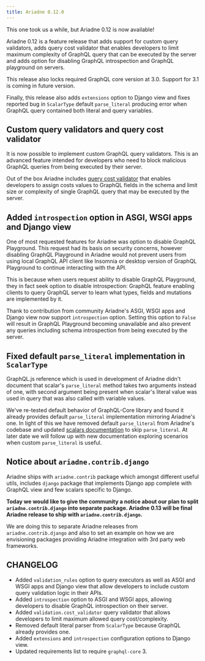 ```yaml
---
title: Ariadne 0.12.0
---
```


This one took us a while, but Ariadne 0.12 is now available!

Ariadne 0.12 is a feature release that adds support for custom query validators, adds query cost validator that enables developers to limit maximum complexity of GraphQL query that can be executed by the server and adds option for disabling GraphQL introspection and GraphQL playground on servers.

This release also locks required GraphQL core version at 3.0. Support for 3.1 is coming in future version.

Finally, this release also adds `extensions` option to Django view and fixes reported bug in `ScalarType` default `parse_literal` producing error when GraphQL query contained both literal and query variables.

<!--truncate-->


## Custom query validators and query cost validator

It is now possible to implement custom GraphQL query validators. This is an advanced feature intended for developers who need to block malicious GraphQL queries from being executed by their server.

Out of the box Ariadne includes [query cost validator](/docs/query-validators) that enables developers to assign costs values to GraphQL fields in the schema and limit size or complexity of single GraphQL query that may be executed by the server.


## Added `introspection` option in ASGI, WSGI apps and Django view

One of most requested features for Ariadne was option to disable GraphQL Playground. This request had its basis on security concerns, however disabling GraphQL Playground in Ariadne would not prevent users from using local GraphQL API client like Insomnia or desktop version of GraphQL Playground to continue interacting with the API.

This is because when users request ability to disable GraphQL Playground, they in fact seek option to disable introspection: GraphQL feature enabling clients to query GraphQL server to learn what types, fields and mutations are implemented by it.

Thank to contribution from community Ariadne's ASGI, WSGI apps and Django view now support `introspection` option. Setting this option to `False` will result in GraphQL Playground becoming unavailable and also prevent any queries including schema introspection from being executed by the server.


## Fixed default `parse_literal` implementation in `ScalarType`

GraphQL.js reference which is used in development of Ariadne didn't document that scalar's `parse_literal` method takes two arguments instead of one, with second argument being present when scalar's literal value was used in query that was also called with variable values.

We've re-tested default behavior of GraphQL-Core library and found it already provides default `parse_literal` implementation mirroring Ariadne's one. In light of this we have removed default `parse_literal` from Ariadne's codebase and updated [scalars documentation](/docs/scalars) to skip `parse_literal`. At later date we will follow up with new documentation exploring scenarios when custom `parse_literal` is useful.


## Notice about `ariadne.contrib.django`

Ariadne ships with `ariadne.contrib` package which amongst different useful utils, includes `django` package that implements Django app complete with GraphQL view and few scalars specific to Django.

**Today we would like to give the community a notice about our plan to split `ariadne.contrib.django` into separate package. Ariadne 0.13 will be final Ariadne release to ship with `ariadne.contrib.django`.**

We are doing this to separate Ariadne releases from `ariadne.contrib.django` and also to set an example on how we are envisioning packages providing Ariadne integration with 3rd party web frameworks.


## CHANGELOG

- Added `validation_rules` option to query executors as well as ASGI and WSGI apps and Django view that allow developers to include custom query validation logic in their APIs.
- Added `introspection` option to ASGI and WSGI apps, allowing developers to disable GraphQL introspection on their server.
- Added `validation.cost_validator` query validator that allows developers to limit maximum allowed query cost/complexity.
- Removed default literal parser from `ScalarType` because GraphQL already provides one.
- Added `extensions` and `introspection` configuration options to Django view.
- Updated requirements list to require `graphql-core` 3.
